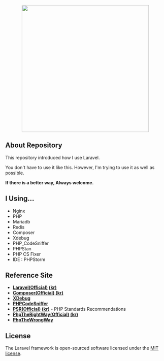 <p align="center"><a href="https://laravel.com" target="_blank"><img src="https://raw.githubusercontent.com/laravel/art/master/logo-lockup/5%20SVG/2%20CMYK/1%20Full%20Color/laravel-logolockup-cmyk-red.svg" width="400"></a></p>

## About Repository

This repository introduced how I use Laravel.

You don't have to use it like this. However, I'm trying to use it as well as possible.

**If there is a better way, Always welcome.**

## I Using...

- Nginx
- PHP
- Mariadb
- Redis
- Composer
- Xdebug
- PHP_CodeSniffer
- PHPStan
- PHP CS Fixer
- IDE : PHPStorm

## Reference Site

- **[Laravel(Official)](https://laravel.com) [(kr)](https://laravel.kr)**
- **[Composer(Official)](https://getcomposer.org) [(kr)](https://packagist.kr)**
- **[XDebug](https://xdebug.org)**
- **[PHPCodeSniffer](https://pear.php.net/package/PHP_CodeSniffer)**
- **[PSR(Official)](https://www.php-fig.org) [(kr)](https://psr.kkame.net)** - PHP Standards Recommendations
- **[PhpTheRightWay(Official)](https://phptherightway.com) [(kr)](http://modernpug.github.io/php-the-right-way)**
- **[PhpTheWrongWay](https://phpthewrongway.com)**

## License

The Laravel framework is open-sourced software licensed under the [MIT license](https://opensource.org/licenses/MIT).
